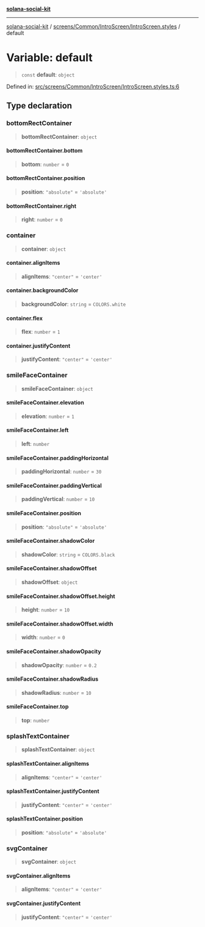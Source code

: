 [**solana-social-kit**](../../../../../README.md)

***

[solana-social-kit](../../../../../README.md) / [screens/Common/IntroScreen/IntroScreen.styles](../README.md) / default

# Variable: default

> `const` **default**: `object`

Defined in: [src/screens/Common/IntroScreen/IntroScreen.styles.ts:6](https://github.com/SendArcade/solana-social-starter/blob/03568260ca96ed63f77049843c721de1cb011893/src/screens/Common/IntroScreen/IntroScreen.styles.ts#L6)

## Type declaration

### bottomRectContainer

> **bottomRectContainer**: `object`

#### bottomRectContainer.bottom

> **bottom**: `number` = `0`

#### bottomRectContainer.position

> **position**: `"absolute"` = `'absolute'`

#### bottomRectContainer.right

> **right**: `number` = `0`

### container

> **container**: `object`

#### container.alignItems

> **alignItems**: `"center"` = `'center'`

#### container.backgroundColor

> **backgroundColor**: `string` = `COLORS.white`

#### container.flex

> **flex**: `number` = `1`

#### container.justifyContent

> **justifyContent**: `"center"` = `'center'`

### smileFaceContainer

> **smileFaceContainer**: `object`

#### smileFaceContainer.elevation

> **elevation**: `number` = `1`

#### smileFaceContainer.left

> **left**: `number`

#### smileFaceContainer.paddingHorizontal

> **paddingHorizontal**: `number` = `30`

#### smileFaceContainer.paddingVertical

> **paddingVertical**: `number` = `10`

#### smileFaceContainer.position

> **position**: `"absolute"` = `'absolute'`

#### smileFaceContainer.shadowColor

> **shadowColor**: `string` = `COLORS.black`

#### smileFaceContainer.shadowOffset

> **shadowOffset**: `object`

#### smileFaceContainer.shadowOffset.height

> **height**: `number` = `10`

#### smileFaceContainer.shadowOffset.width

> **width**: `number` = `0`

#### smileFaceContainer.shadowOpacity

> **shadowOpacity**: `number` = `0.2`

#### smileFaceContainer.shadowRadius

> **shadowRadius**: `number` = `10`

#### smileFaceContainer.top

> **top**: `number`

### splashTextContainer

> **splashTextContainer**: `object`

#### splashTextContainer.alignItems

> **alignItems**: `"center"` = `'center'`

#### splashTextContainer.justifyContent

> **justifyContent**: `"center"` = `'center'`

#### splashTextContainer.position

> **position**: `"absolute"` = `'absolute'`

### svgContainer

> **svgContainer**: `object`

#### svgContainer.alignItems

> **alignItems**: `"center"` = `'center'`

#### svgContainer.justifyContent

> **justifyContent**: `"center"` = `'center'`
